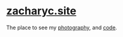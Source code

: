 # [zacharyc.site](https://zacharyc.site)
The place to see my [photography](https://zacharyc.site/photography), and [code](https://zacharyc.site/code).
